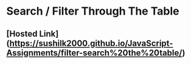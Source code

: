 # Search / Filter Through The Table

## [Hosted Link] (https://sushilk2000.github.io/JavaScript-Assignments/filter-search%20the%20table/)
